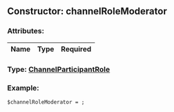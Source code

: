 ## Constructor: channelRoleModerator  

### Attributes:

| Name     |    Type       | Required |
|----------|:-------------:|---------:|


### Type: [ChannelParticipantRole](../types/ChannelParticipantRole.md)

### Example:


```
$channelRoleModerator = ;
```